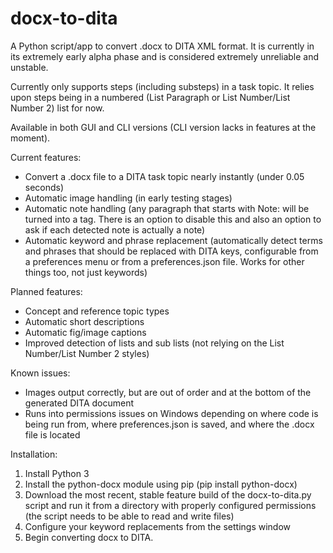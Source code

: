 # docx-to-dita
A Python script/app to convert .docx to DITA XML format. It is currently in its extremely early alpha phase and is considered extremely unreliable and unstable.

Currently only supports steps (including substeps) in a task topic. It relies upon steps being in a numbered (List Paragraph or List Number/List Number 2) list for now. 

Available in both GUI and CLI versions (CLI version lacks in features at the moment). 

Current features:
- Convert a .docx file to a DITA task topic nearly instantly (under 0.05 seconds)
- Automatic image handling (in early testing stages)
- Automatic note handling (any paragraph that starts with Note: will be turned into a <info><note> tag. There is an option to disable this and also an option to ask if each detected note is actually a note)
- Automatic keyword and phrase replacement (automatically detect terms and phrases that should be replaced with DITA keys, configurable from a preferences menu or from a preferences.json file. Works for other things too, not just keywords)

Planned features:
- Concept and reference topic types
- Automatic short descriptions
- Automatic fig/image captions
- Improved detection of lists and sub lists (not relying on the List Number/List Number 2 styles)

Known issues:
- Images output correctly, but are out of order and at the bottom of the generated DITA document
- Runs into permissions issues on Windows depending on where code is being run from, where preferences.json is saved, and where the .docx file is located

Installation:
1. Install Python 3
2. Install the python-docx module using pip (pip install python-docx)
3. Download the most recent, stable feature build of the docx-to-dita.py script and run it from a directory with properly configured permissions (the script needs to be able to read and write files)
4. Configure your keyword replacements from the settings window
5. Begin converting docx to DITA.
